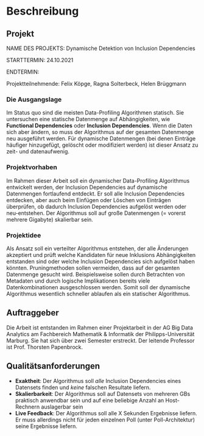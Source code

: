 # Beschreibung

## Projekt

NAME DES PROJEKTS: Dynamische Detektion von Inclusion Dependencies

STARTTERMIN: 24.10.2021

ENDTERMIN:

Projektteilnehmende: Felix Köpge, Ragna Solterbeck, Helen Brüggmann

### Die Ausgangslage

Im Status quo sind die meisten Data-Profiling Algorithmen statisch. Sie untersuchen eine statische Datenmenge auf Abhängigkeiten, wie __Functional Dependencies__ oder __Inclusion Dependencies__. Wenn die Daten sich aber ändern, so muss der Algorithmus auf der gesamten Datenmenge neu ausgeführt werden. Für dynamische Datenmengen (bei denen Einträge häufiger hinzugefügt, gelöscht oder modifiziert werden) ist dieser Ansatz zu zeit- und datenaufwenig.

### Projektvorhaben

Im Rahmen dieser Arbeit soll ein dynamischer Data-Profiling Algorithmus entwickelt werden, der Inclusion Dependencies auf dynamische Datenmengen fortlaufend entdeckt. Er soll alle Inclusion Dependencies entdecken, aber auch beim Einfügen oder Löschen von Einträgen überprüfen, ob dadurch Inclusion Dependencies aufgelöst werden oder neu-entstehen. Der Algorithmus soll auf große Datenmengen (= vorerst mehrere Gigabyte) skalierbar sein.

### Projektidee

Als Ansatz soll ein verteilter Algorithmus entstehen, der alle Änderungen akzeptiert und prüft welche Kandidaten für neue Inklusions Abhängigkeiten entstanden sind oder welche Inclusion Dependencies sich aufgelöst haben könnten. Pruningmethoden sollen vermeiden, dass auf der gesamten Datenmenge gesucht wird. Beispielsweise sollen durch Betrachten von Metadaten und durch logische Implikationen bereits viele Datenkombinationen ausgeschlossen werden. Somit soll der dynamische Algorithmus wesentlich schneller ablaufen als ein statischer Algorithmus.

## Auftraggeber

Die Arbeit ist entstanden im Rahmen einer Projektarbeit in der AG Big Data Analytics am Fachbereich Mathematik & Informatik der Philipps-Universität Marburg. Sie hat sich über zwei Semester erstreckt. Der leitende Professor ist Prof. Thorsten Papenbrock.

## Qualitätsanforderungen

* __Exaktheit__: Der Algorithmus soll _alle_ Inclusion Dependencies eines Datensets finden und _keine_ falschen Resultate liefern.
* __Skalierbarkeit__: Der Algorithmus soll auf Datensets von mehreren GBs praktisch anwendbar sein und auf eine beliebige Anzahl an Host-Rechnern auslagerbar sein
* __Live Feedback__: Der Algorithmus soll alle X Sekunden Ergebnisse liefern. Er muss allerdings nicht für jeden einzelnen Poll (unter Poll-Architektur) seine Ergebnisse liefern.


